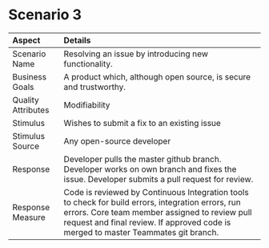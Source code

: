 # Scenario 3

| **Aspect** | **Details** |
| :--- | :--- |
| Scenario Name | Resolving an issue by introducing new functionality. |
| Business Goals | A product which, although open source, is secure and trustworthy. |
| Quality Attributes | Modifiability |
| Stimulus | Wishes to submit a fix to an existing issue |
| Stimulus Source | Any open-source developer |
| Response | Developer pulls the master github branch. Developer works on own branch and fixes the issue. Developer submits a pull request for review. |
| Response Measure | Code is reviewed by Continuous Integration tools to check for build errors, integration errors, run errors. Core team member assigned to review pull request and final review. If approved code is merged to master Teammates git branch. |

